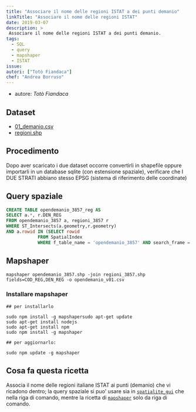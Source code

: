 ```yaml
---
title: "Associare il nome delle regioni ISTAT a dei punti demanio"
linkTitle: "Associare il nome delle regioni ISTAT"
date: 2019-03-07
description: >
 Associare il nome delle regioni ISTAT a dei punti demanio.
tags:
  - SQL
  - query
  - mapshaper
  - ISTAT
issue:
autori: ["Totò Fiandaca"]
chef: "Andrea Borruso"
---
```


- autore: _Totò Fiandaca_

## Dataset

* [01_demanio.csv](https://gist.github.com/aborruso/503df6c6477c341431e23bc51bc37149/raw/7aac29415b99512758acffd05fa463081f011484/01_demanio.csv)
* [regioni.shp](https://www4.istat.it/it/archivio/209722)

## Procedimento

Dopo aver scaricato i due dataset occorre convertirli in shapefile oppure importarli in un database sqlite (con estensione spaziale), verificare che I DUE STRATI abbiano stesso EPSG (sistema di riferimento delle coordinate)

## Query spaziale

```SQL
CREATE TABLE opendemanio_3857_reg AS
SELECT a.*, r.DEN_REG
FROM opendemanio_3857 a, regioni_3857 r
WHERE ST_Intersects(a.geometry,r.geometry)
AND a.rowid IN (SELECT rowid
			FROM SpatialIndex
			WHERE f_table_name = 'opendemanio_3857' AND search_frame = r.geometry);
```

## Mapshaper

```
mapshaper opendemanio_3857.shp -join regioni_3857.shp fields=COD_REG,DEN_REG -o opendemanio_v01.csv
```

### Installare mapshaper

```
## per installarlo

sudo npm install -g mapshapersudo apt-get update
sudo apt-get install nodejs
sudo apt-get install npm
sudo npm install -g mapshaper

## per aggiornarlo:

sudo npm update -g mapshaper
```

## Cosa fa questa ricetta

Associa il nome delle regioni italiane ISTAT ai punti (demanio) che vi ricadono dentro; la query spaziale si puo' usare sia in [`spatialite_gui`](http://www.gaia-gis.it/gaia-sins/windows-bin-NEXTGEN-amd64/) che nella riga di comando, mentre la ricetta di [`mapshaper`](https://github.com/mbloch/mapshaper/wiki/Command-Reference) solo da riga di comando.

